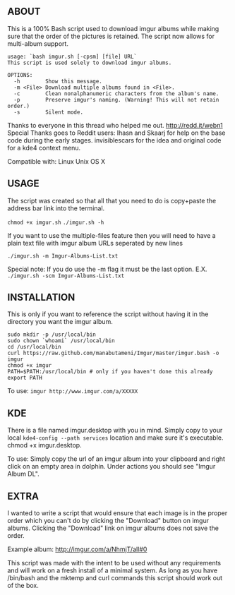 ABOUT
-----

This is a 100% Bash script used to download imgur albums while making sure that
the order of the pictures is retained. The script now allows for multi-album
support.

    usage: `bash imgur.sh [-cpsm] [file] URL`
    This script is used solely to download imgur albums.

    OPTIONS:
      -h        Show this message.
      -m <File> Download multiple albums found in <File>.
      -c        Clean nonalphanumeric characters from the album's name.
      -p        Preserve imgur's naming. (Warning! This will not retain order.)
      -s        Silent mode.

Thanks to everyone in this thread who helped me out.
http://redd.it/webn1
Special Thanks goes to Reddit users:
  Ihasn and Skaarj for help on the base code during the early stages.
  invisiblescars for the idea and original code for a kde4 context menu.

Compatible with:
  Linux
  Unix
  OS X

USAGE
-----

The script was created so that all that you need to do is copy+paste the address
bar link into the terminal.

`chmod +x imgur.sh`
`./imgur.sh -h`

If you want to use the multiple-files feature then you will need to have a plain
text file with imgur album URLs seperated by new lines

`./imgur.sh -m Imgur-Albums-List.txt`

Special note: If you do use the -m flag it must be the last option.
E.X. `./imgur.sh -scm Imgur-Albums-List.txt`

INSTALLATION
------------

This is only if you want to reference the script without having it in the
directory you want the imgur album.

    sudo mkdir -p /usr/local/bin 
    sudo chown `whoami` /usr/local/bin
    cd /usr/local/bin
    curl https://raw.github.com/manabutameni/Imgur/master/imgur.bash -o imgur
    chmod +x imgur
    PATH=$PATH:/usr/local/bin # only if you haven't done this already
    export PATH

To use:
`imgur http://www.imgur.com/a/XXXXX`

KDE
---

There is a file named imgur.desktop with you in mind. Simply copy to your local
`kde4-config --path services` location and make sure it's executable. chmod +x
imgur.desktop.

To use: Simply copy the url of an imgur album into your clipboard and right
click on an empty area in dolphin. Under actions you should see "Imgur Album
DL".

EXTRA
-----

I wanted to write a script that would ensure that each image is in the proper
order which you can't do by clicking the "Download" button on imgur albums.
Clicking the "Download" link on imgur albums does not save the order.

Example album: http://imgur.com/a/NhmjT/all#0

This script was made with the intent to be used without any requirements and
will work on a fresh install of a minimal system. As long as you have /bin/bash
and the mktemp and curl commands this script should work out of the box.
